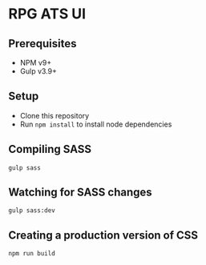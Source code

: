 # RPG ATS UI

## Prerequisites

* NPM v9+
* Gulp v3.9+

## Setup

* Clone this repository 
* Run `npm install` to install node dependencies 

## Compiling SASS
`gulp sass`

## Watching for SASS changes
`gulp sass:dev`

## Creating a production version of CSS
`npm run build`
